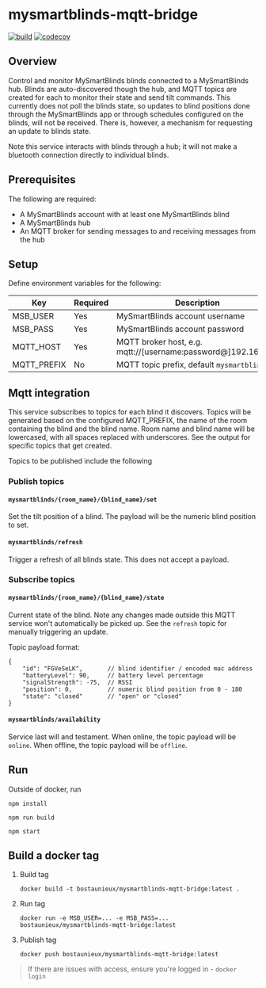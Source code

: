 # mysmartblinds-mqtt-bridge

[![build](https://github.com/bostaunieux/mysmartblinds-mqtt-bridge/actions/workflows/node-ci.yml/badge.svg)](https://github.com/bostaunieux/mysmartblinds-mqtt-bridge/actions/workflows/node-ci.yml) [![codecov](https://codecov.io/gh/bostaunieux/mysmartblinds-mqtt-bridge/branch/master/graph/badge.svg?token=YLNX2P16W9)](https://codecov.io/gh/bostaunieux/mysmartblinds-mqtt-bridge)

## Overview

Control and monitor MySmartBlinds blinds connected to a MySmartBlinds hub. Blinds are auto-discovered though the hub, and MQTT topics are created for each to monitor their state and send tilt commands. This currently does not poll the blinds state, so updates to blind positions done through the MySmartBlinds app
or through schedules configured on the blinds, will not be received. There is, however, a mechanism for requesting an update to blinds state.

Note this service interacts with blinds through a hub; it will not make a bluetooth connection directly to individual blinds.

## Prerequisites

The following are required:

- A MySmartBlinds account with at least one MySmartBlinds blind
- A MySmartBlinds hub
- An MQTT broker for sending messages to and receiving messages from the hub

## Setup

Define environment variables for the following:

| Key         | Required | Description                                                   |
| ----------- | -------- | ------------------------------------------------------------- |
| MSB_USER    | Yes      | MySmartBlinds account username                                |
| MSB_PASS    | Yes      | MySmartBlinds account password                                |
| MQTT_HOST   | Yes      | MQTT broker host, e.g. mqtt://[username:password@]192.168.1.6 |
| MQTT_PREFIX | No       | MQTT topic prefix, default `mysmartblinds`                    |

## Mqtt integration

This service subscribes to topics for each blind it discovers. Topics will be generated based on the configured MQTT_PREFIX, the name of the room containing the blind and the blind name. Room name and blind name will be lowercased, with all spaces replaced with underscores. See the output for specific topics that get created.

Topics to be published include the following

### Publish topics

#### `mysmartblinds/{room_name}/{blind_name}/set`

Set the tilt position of a blind. The payload will be the numeric blind position to set.

#### `mysmartblinds/refresh`

Trigger a refresh of all blinds state. This does not accept a payload.

### Subscribe topics

#### `mysmartblinds/{room_name}/{blind_name}/state`

Current state of the blind. Note any changes made outside this MQTT service won't automatically be picked up. See the `refresh` topic for manually triggering an update.

Topic payload format:

```
{
	"id": "FGVeSeLK",       // blind identifier / encoded mac address
	"batteryLevel": 90,     // battery level percentage
	"signalStrength": -75,  // RSSI
	"position": 0,          // numeric blind position from 0 - 180
	"state": "closed"       // "open" or "closed"
}
```

#### `mysmartblinds/availability`

Service last will and testament. When online, the topic payload will be `online`. When offline, the topic payload will be `offline`.

## Run

Outside of docker, run

```
npm install

npm run build

npm start
```

## Build a docker tag

1. Build tag
   ```
   docker build -t bostaunieux/mysmartblinds-mqtt-bridge:latest .
   ```
2. Run tag
   ```
   docker run -e MSB_USER=... -e MSB_PASS=... bostaunieux/mysmartblinds-mqtt-bridge:latest
   ```
3. Publish tag
   ```
   docker push bostaunieux/mysmartblinds-mqtt-bridge:latest
   ```

> If there are issues with access, ensure you're logged in - `docker login`
